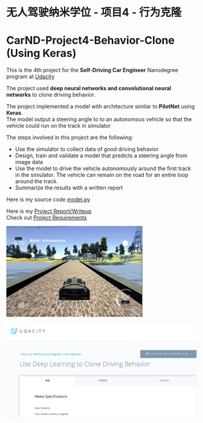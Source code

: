 # 无人驾驶纳米学位 - 项目4 - 行为克隆 
# CarND-Project4-Behavior-Clone (Using Keras)

[//]: # (Image References)
[image0]: ./Car-Move.gif
[image1]: ./Pass-certificate.png 

This is the 4th project for the **Self-Driving Car Engineer** Nanodegree program at [Udacity](https://cn.udacity.com/course/self-driving-car-engineer--nd013)

The project used **deep neural networks and convolutional neural networks** to clone driving behavior.

The project implemented a model with architecture similar to **PilotNet** using **Keras**.   
The model output a steering angle to to an autonomous vehicle so that the vehicle could run on the track in simulator

The steps involved in this project are the following:

* Use the simulator to collect data of good driving behavior 
* Design, train and validate a model that predicts a steering angle from image data
* Use the model to drive the vehicle autonomously around the first track in the simulator. The vehicle can remain on the road for an entire loop around the track.
* Summarize the results with a written report

 Here is my source code [model.py](./model.py)  
 
 Here is my [Project Report/Writeup](./Project_Writeup.md)  
 Check out  [Project Requirements](./Project_README.md)
 
 ![alt text][image0]
 
 ![alt text][image1]

